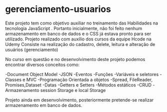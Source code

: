 # gerenciamento-usuarios

Este projeto tem como objetivo auxiliar no treinamento das Habilidades na tecnologia JavaScript .
Portanto inicialmente, não foi feito nenhum armazenamento em banco de dados e o CSS já estava pronto para ser utilizado. Projeto realizado com auxílio dos cursos da equipe Hcode na Udemy
Consiste na realização do cadastro, delete, leitura e alteração de usuários (gerenciamento)

No curso em questão e no desenvolvimento deste projeto podemos encontrar diversos conceitos como:

-Document Object Model
-JSON
-Eventos
-Funções
-Variáveis e seletores
-Classes e MVC
-Programação Orientada a objetos
-Spread, FileReader, Promises,Dataset
-Datas
-Getters e Setters
-Métodos estáticos
-CRUD
-Armazenamento session Storage e local Storage

Projeto ainda em desenvolvimento, posteriormente pretende-se realizar armazenamento em banco de dados.

